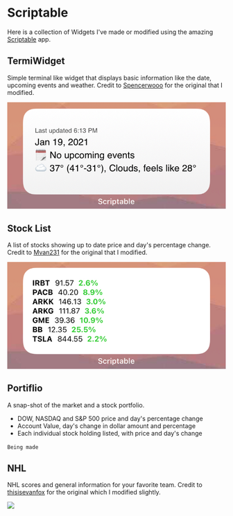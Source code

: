 # Scriptable

Here is a collection of Widgets I've made or modified using the amazing [Scriptable](https://apps.apple.com/us/app/scriptable/id1405459188) app.

## TermiWidget 
Simple terminal like widget that displays basic information like the date, upcoming events and weather. Credit to [Spencerwooo](https://gist.github.com/spencerwooo/7955aefc4ffa5bc8ae7c83d85d05e7a4) for the original that I modified. 

![](https://github.com/kyleboas/scriptable/blob/main/images/3A417EA7-07AD-474E-AD46-CEC1A800CD27.jpeg)

## Stock List

A list of stocks showing up to date price and day's percentage change. Credit to [Mvan231](https://github.com/mvan231/Scriptable/blob/main/Transparent%20StockChange.js) for the original that I modified.

![](https://github.com/kyleboas/scriptable/blob/main/images/BC1BEEF9-25CA-455F-B867-BA33E2E4A3CA.jpeg)

## Portiflio 

A snap-shot of the market and a stock portfolio. 

* DOW, NASDAQ and S&P 500 price and day's percentage change
* Account Value, day's change in dollar amount and percentage 
* Each individual stock holding listed, with price and day's change

````Being made````

## NHL 

NHL scores and general information for your favorite team. Credit to [thisisevanfox](https://github.com/thisisevanfox/nhl-my-team-ios-widget) for the original which I modified slightly.

![](https://github.com/kyleboas/scriptable/blob/main/images/A18E4D42-EB81-437B-B92B-D76A87F9F7E3.jpeg)
